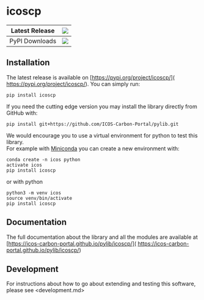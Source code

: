 # icoscp
| Latest Release | [![](https://badge.fury.io/py/icoscp.svg)](https://pypi.org/project/icoscp/)                                                                                                                |
|----------------|---------------------------------------------------------------------------------------------------------------------------------------------------------------------------------------------|
| PyPI Downloads | [![](https://static.pepy.tech/personalized-badge/icoscp?period=total&units=international_system&left_color=black&right_color=orange&left_text=Downloads)](https://pepy.tech/project/icoscp) |

## Installation
The latest release is available on [https://pypi.org/project/icoscp/](
https://pypi.org/project/icoscp/). You can simply run:

```shell
pip install icoscp
```

If you need the cutting edge version you may install the library directly from
GitHub with:

```shell
pip install git+https://github.com/ICOS-Carbon-Portal/pylib.git
```

We would encourage you to use a virtual environment for python to test this
library.  
For example with [Miniconda](https://docs.conda.io/en/latest/miniconda.html)
you can create a new environment with:

```shell
conda create -n icos python
activate icos
pip install icoscp
```

or with python

```shell
python3 -m venv icos
source venv/bin/activate
pip install icoscp
```

## Documentation
The full documentation about the library and all the modules are available at
[https://icos-carbon-portal.github.io/pylib/icoscp/](
https://icos-carbon-portal.github.io/pylib/icoscp/)

## Development
For instructions about how to go about extending and testing this software,
please see <development.md>

